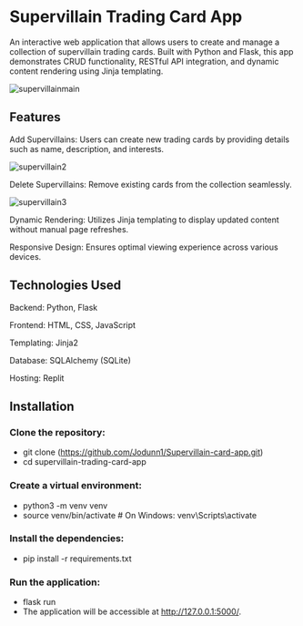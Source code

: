 # Supervillain Trading Card App
An interactive web application that allows users to create and manage a collection of supervillain trading cards. Built with Python and Flask, this app demonstrates CRUD functionality, RESTful API integration, and dynamic content rendering using Jinja templating.

![supervillainmain](https://github.com/user-attachments/assets/970a6e9f-d123-4bcf-bdd9-bc96c9c0ed2b)

## Features
Add Supervillains: Users can create new trading cards by providing details such as name, description, and interests.

![supervillain2](https://github.com/user-attachments/assets/3fa48533-f491-4d41-8f34-abb9992a7269)

Delete Supervillains: Remove existing cards from the collection seamlessly.

![supervillain3](https://github.com/user-attachments/assets/871a535c-1433-4866-bee3-af191d94fb0b)

Dynamic Rendering: Utilizes Jinja templating to display updated content without manual page refreshes.

Responsive Design: Ensures optimal viewing experience across various devices.

## Technologies Used
Backend: Python, Flask

Frontend: HTML, CSS, JavaScript

Templating: Jinja2

Database: SQLAlchemy (SQLite)

Hosting: Replit

## Installation
### Clone the repository:

- git clone (https://github.com/Jodunn1/Supervillain-card-app.git)
- cd supervillain-trading-card-app
  
### Create a virtual environment:

- python3 -m venv venv
- source venv/bin/activate  # On Windows: venv\Scripts\activate

### Install the dependencies:

- pip install -r requirements.txt
  
### Run the application:

- flask run
- The application will be accessible at http://127.0.0.1:5000/.
